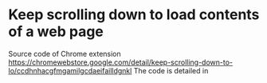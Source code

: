 # Keep scrolling down to load contents of a web page
Source code of Chrome extension https://chromewebstore.google.com/detail/keep-scrolling-down-to-lo/ccdhnhacgfmgamilgcdaeifailldgnkl
The code is detailed in 
